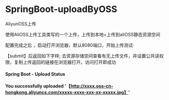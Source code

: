 # SpringBoot-uploadByOSS
 AliyunOSS上传


使用AliOSS上传工具类写的一个上传，上传到本地+上传到aliOSS静态资源空间

配置完成之后 ，启动打开浏览器，默认8080端口，开始上传测试·

【submit】后返回如下字样; 去资源存储空间查看有无上传文件，并设置公共读权限，复制上传返回的链接在浏览器打开。访问打开即成功

#### Spring Boot - Upload Status
#### You successfully uploaded '【http://xxxx.oss-cn-hongkong.aliyuncs.com/xxxxx-xxxx-xxx-xx-xxxxx.jpg】'
